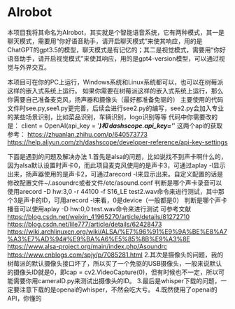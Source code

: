 # AIrobot
本项目我将其命名为AIrobot，其实就是个智能语音系统，它有两种模式，其一是聊天模式，需要用“你好语音助手，请开启聊天模式”来使其响应，用的是ChatGPT的gpt3.5的模型，聊天模式是有记忆的；其二是视觉模式，需要用“你好语音助手，请开启视觉模式”来使其响应，用的是gpt4-version模型，可以通过视觉与外界交互。

本项目可在你的PC上运行，Windows系统和Linux系统都可以，也可以在树莓派这样的嵌入式系统上运行。
如果你需要在树莓派这样的嵌入式系统上运行，那么你需要自己准备麦克风，扬声器和摄像头（最好都准备免驱的）
主要使用的代码文件时see.py,see1.py更完善，后续会进行see2.py的编写，see2.py会加入专业的某些场景识别，比如菜品识别，车辆识别，logo识别等等
代码中你需要改的是：
client = OpenAI(api_key = '***********************)和
dashscope.api_key='***********************'
这两个api的获取参考：
https://zhuanlan.zhihu.com/p/640573773
https://help.aliyun.com/zh/dashscope/developer-reference/api-key-settings


下面是遇到的问题及解决办法
1.首先是alsa的问题，比如说找不到声卡啊什么的，因为alsa默认设置时声卡0，而此项目麦克风使用的是声卡3，可通过aplay -l显示出来，扬声器使用的是声卡2，可通过arecord -l来显示出来。自定义配置的话是修改配置文件~/.asoundrc或者文件/etc/asound.conf
  判断是哪个声卡录音可以使用arecord -D hw:3,0 -r 44100 -f S16_LE test2.wav命令来进行测试，其中那个3是声卡的ID，可用arecord -l来看，0是device（一般都是0）
  判断是哪个声卡播音可以使用aplay -D hw:0,0 test.wav命令来进行测试
  可参考文献 https://blog.csdn.net/weixin_41965270/article/details/81272710
            https://blog.csdn.net/lile777/article/details/62428473
            https://wiki.archlinuxcn.org/wiki/ALSA/%E7%96%91%E9%9A%BE%E8%A7%A3%E7%AD%94#%E9%BA%A6%E5%85%8B%E9%A3%8E
            https://www.alsa-project.org/main/index.php/Asoundrc
            https://www.cnblogs.com/spjy/p/7085281.html
2.其次是摄像头的问题，我的树莓派的默认摄像头接口坏了，所以买了一个免驱的USB摄像头，一般来说默认的摄像头ID就是0，即cap = cv2.VideoCapture(0)，但有时候也不一定，所以可能需要你用cameraID.py来测试出摄像头的ID。
3.最后是whisper下载的问题，一定要注意下载的是openai的whisper，不然会吃大亏。
4.既然使用了openai的API，你懂的
